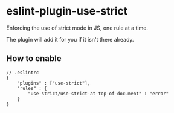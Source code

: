 # eslint-plugin-use-strict

Enforcing the use of strict mode in JS, one rule at a time.

The plugin will add it for you if it isn't there already.

## How to enable

```
// .eslintrc
{
    "plugins" : ["use-strict"],
    "rules" : {
        "use-strict/use-strict-at-top-of-document" : "error"
    }
}
```
